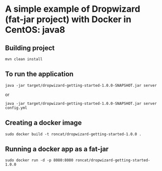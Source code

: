# A simple example of Dropwizard (fat-jar project) with Docker in CentOS: java8

## Building project
```
mvn clean install
```

## To run the application
```
java -jar target/dropwizard-getting-started-1.0.0-SNAPSHOT.jar server 
```
or
```
java -jar target/dropwizard-getting-started-1.0.0-SNAPSHOT.jar server config.yml
```

## Creating a docker image
```
sudo docker build -t roncat/dropwizard-getting-started-1.0.0 .
```

## Running a docker app as a fat-jar
```
sudo docker run -d -p 8080:8080 roncat/dropwizard-getting-started-1.0.0
```

